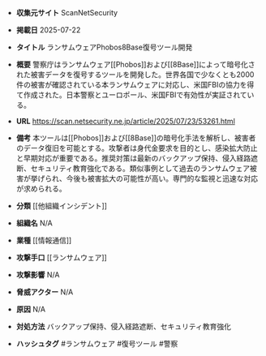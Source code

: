 - **収集元サイト**
ScanNetSecurity

- **掲載日**
2025-07-22

- **タイトル**
ランサムウェアPhobos8Base復号ツール開発

- **概要**
警察庁はランサムウェア[[Phobos]]および[[8Base]]によって暗号化された被害データを復号するツールを開発した。世界各国で少なくとも2000件の被害が確認されている本ランサムウェアに対応し、米国FBIの協力を得て作成された。日本警察とユーロポール、米国FBIで有効性が実証されている。

- **URL**
https://scan.netsecurity.ne.jp/article/2025/07/23/53261.html

- **備考**
本ツールは[[Phobos]]および[[8Base]]の暗号化手法を解析し、被害者のデータ復旧を可能とする。攻撃者は身代金要求を目的とし、感染拡大防止と早期対応が重要である。推奨対策は最新のバックアップ保持、侵入経路遮断、セキュリティ教育強化である。類似事例として過去のランサムウェア被害が挙げられ、今後も被害拡大の可能性が高い。専門的な監視と迅速な対応が求められる。

- **分類**
[[他組織インシデント]]

- **組織名**
N/A

- **業種**
[[情報通信]]

- **攻撃手口**
[[ランサムウェア]]

- **攻撃影響**
N/A

- **脅威アクター**
N/A

- **原因**
N/A

- **対処方法**
バックアップ保持、侵入経路遮断、セキュリティ教育強化

- **ハッシュタグ**
#ランサムウェア #復号ツール #警察
